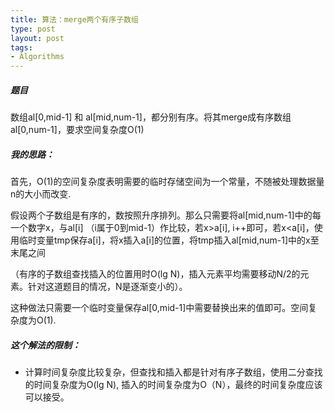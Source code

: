 ```yaml
--- 
title: 算法：merge两个有序子数组
type: post
layout: post
tags: 
- Algorithms
---
```


##### 题目
数组al[0,mid-1] 和 al[mid,num-1]，都分别有序。将其merge成有序数组al[0,num-1]，要求空间复杂度O(1)

##### 我的思路：

首先，O(1)的空间复杂度表明需要的临时存储空间为一个常量，不随被处理数据量n的大小而改变. 

假设两个子数组是有序的，数按照升序排列。那么只需要将al[mid,num-1]中的每一个数字x，与al[i] （i属于0到mid-1）作比较，若x>a[i], i++即可，若x<a[i]，使用临时变量tmp保存a[i]，将x插入a[i]的位置，将tmp插入al[mid,num-1]中的x至末尾之间

（有序的子数组查找插入的位置用时O(lg N)，插入元素平均需要移动N/2的元素。针对这道题目的情况，N是逐渐变小的）。

这种做法只需要一个临时变量保存al[0,mid-1]中需要替换出来的值即可。空间复杂度为O(1).

##### 这个解法的限制：

+ 计算时间复杂度比较复杂，但查找和插入都是针对有序子数组，使用二分查找的时间复杂度为O(lg N), 插入的时间复杂度为O（N），最终的时间复杂度应该可以接受。


